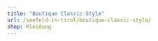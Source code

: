 ```yaml
---
title: "Boutique Classic Style"
url: /seefeld-in-tirol/boutique-classic-style/
shop: Kleidung
---
```

